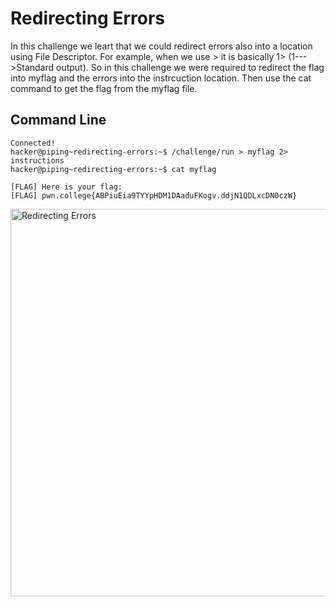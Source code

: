 # Redirecting Errors
In this challenge we leart that we could redirect errors also into a location using File Descriptor. For example, when we use > it is basically 1> (1--->Standard output). So in 
this challenge we were required to redirect the flag into myflag and the errors into the instrcuction location. Then use the cat command to get the flag from the myflag file.
## Command Line
```
Connected!
hacker@piping~redirecting-errors:~$ /challenge/run > myflag 2> instructions
hacker@piping~redirecting-errors:~$ cat myflag

[FLAG] Here is your flag:
[FLAG] pwn.college{ABPiuEia9TYYpHDM1DAaduFKogv.ddjN1QDLxcDN0czW}
```
<img width="620" alt="Redirecting Errors" src="https://github.com/user-attachments/assets/cef21b75-e0a1-4eb7-8671-0cc518560937">
